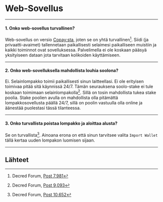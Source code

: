 # <i class="fa fa-firefox"></i> Web-Sovellus

---

#### 1. Onko web-sovellus turvallinen?

Web-sovellus on versio [Copay:sta](https://copay.io), joten se on yhtä turvallinen[^7981]. Siidi (ja privaatti-avaimet) tallennetaan paikallisesti selaimesi paikalliseen muistiin ja kaikki toiminnot ovat sovelluksessa. Palvelimella ei ole koskaan pääsyä yksityiseen dataan jota tarvitaan kolikoiden käyttämiseen.

---

#### 2. Onko web-sovelluksella mahdollista louhia soolona?

Ei. Selainlompakko toimii paikallisesti sinun laitteellasi. Ei ole erityisen toimivaa pitää sitä käynnissä 24/7. Tämän seurauksena soolo-stake ei tule koskaan toimimaan selainlompakolla[^9093]. Sillä on tosin mahdollista tukea stake poolia. Stake poolien avulla on mahdollista olla pitämättä lompakkosovellusta päällä 24/7, sillä on poolin vastuulla olla online ja äänestää puolestasi tässä tilanteessa.

---

#### 3. Onko turvallista poistaa lompakko ja aloittaa alusta?

Se on turvallista[^10652]. Ainoana erona on että sinun tarvitsee valita `Import Wallet` tällä kertaa uuden lompakon luomisen sijaan.

---

## <i class="fa fa-book"></i> Lähteet

[^7981]: Decred Forum, [Post 7,981](https://forum.decred.org/threads/518/#post-7981)
[^9093]: Decred Forum, [Post 9,093](https://forum.decred.org/threads/617/#post-9093)
[^10652]: Decred Forum, [Post 10,652](https://forum.decred.org/threads/643/page-2#post-10652)
